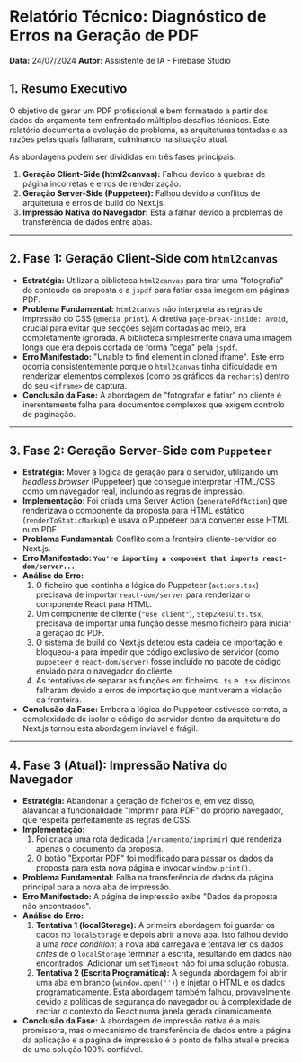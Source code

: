 # Relatório Técnico: Diagnóstico de Erros na Geração de PDF

**Data:** 24/07/2024
**Autor:** Assistente de IA - Firebase Studio

## 1. Resumo Executivo

O objetivo de gerar um PDF profissional e bem formatado a partir dos dados do orçamento tem enfrentado múltiplos desafios técnicos. Este relatório documenta a evolução do problema, as arquiteturas tentadas e as razões pelas quais falharam, culminando na situação atual.

As abordagens podem ser divididas em três fases principais:
1.  **Geração Client-Side (html2canvas):** Falhou devido a quebras de página incorretas e erros de renderização.
2.  **Geração Server-Side (Puppeteer):** Falhou devido a conflitos de arquitetura e erros de build do Next.js.
3.  **Impressão Nativa do Navegador:** Está a falhar devido a problemas de transferência de dados entre abas.

---

## 2. Fase 1: Geração Client-Side com `html2canvas`

- **Estratégia:** Utilizar a biblioteca `html2canvas` para tirar uma "fotografia" do conteúdo da proposta e a `jspdf` para fatiar essa imagem em páginas PDF.
- **Problema Fundamental:** `html2canvas` não interpreta as regras de impressão do CSS (`@media print`). A diretiva `page-break-inside: avoid`, crucial para evitar que secções sejam cortadas ao meio, era completamente ignorada. A biblioteca simplesmente criava uma imagem longa que era depois cortada de forma "cega" pela `jspdf`.
- **Erro Manifestado:** "Unable to find element in cloned iframe". Este erro ocorria consistentemente porque o `html2canvas` tinha dificuldade em renderizar elementos complexos (como os gráficos da `recharts`) dentro do seu `<iframe>` de captura.
- **Conclusão da Fase:** A abordagem de "fotografar e fatiar" no cliente é inerentemente falha para documentos complexos que exigem controlo de paginação.

---

## 3. Fase 2: Geração Server-Side com `Puppeteer`

- **Estratégia:** Mover a lógica de geração para o servidor, utilizando um *headless browser* (Puppeteer) que consegue interpretar HTML/CSS como um navegador real, incluindo as regras de impressão.
- **Implementação:** Foi criada uma Server Action (`generatePdfAction`) que renderizava o componente da proposta para HTML estático (`renderToStaticMarkup`) e usava o Puppeteer para converter esse HTML num PDF.
- **Problema Fundamental:** Conflito com a fronteira cliente-servidor do Next.js.
- **Erro Manifestado:** **`You're importing a component that imports react-dom/server...`**
- **Análise do Erro:**
    1.  O ficheiro que continha a lógica do Puppeteer (`actions.tsx`) precisava de importar `react-dom/server` para renderizar o componente React para HTML.
    2.  Um componente de cliente (`"use client"`), `Step2Results.tsx`, precisava de importar uma função desse mesmo ficheiro para iniciar a geração do PDF.
    3.  O sistema de build do Next.js detetou esta cadeia de importação e bloqueou-a para impedir que código exclusivo de servidor (como `puppeteer` e `react-dom/server`) fosse incluído no pacote de código enviado para o navegador do cliente.
    4.  As tentativas de separar as funções em ficheiros `.ts` e `.tsx` distintos falharam devido a erros de importação que mantiveram a violação da fronteira.
- **Conclusão da Fase:** Embora a lógica do Puppeteer estivesse correta, a complexidade de isolar o código do servidor dentro da arquitetura do Next.js tornou esta abordagem inviável e frágil.

---

## 4. Fase 3 (Atual): Impressão Nativa do Navegador

- **Estratégia:** Abandonar a geração de ficheiros e, em vez disso, alavancar a funcionalidade "Imprimir para PDF" do próprio navegador, que respeita perfeitamente as regras de CSS.
- **Implementação:**
    1.  Foi criada uma rota dedicada (`/orcamento/imprimir`) que renderiza apenas o documento da proposta.
    2.  O botão "Exportar PDF" foi modificado para passar os dados da proposta para esta nova página e invocar `window.print()`.
- **Problema Fundamental:** Falha na transferência de dados da página principal para a nova aba de impressão.
- **Erro Manifestado:** A página de impressão exibe "Dados da proposta não encontrados".
- **Análise do Erro:**
    1.  **Tentativa 1 (localStorage):** A primeira abordagem foi guardar os dados no `localStorage` e depois abrir a nova aba. Isto falhou devido a uma *race condition*: a nova aba carregava e tentava ler os dados *antes* de o `localStorage` terminar a escrita, resultando em dados não encontrados. Adicionar um `setTimeout` não foi uma solução robusta.
    2.  **Tentativa 2 (Escrita Programática):** A segunda abordagem foi abrir uma aba em branco (`window.open('')`) e injetar o HTML e os dados programaticamente. Esta abordagem também falhou, provavelmente devido a políticas de segurança do navegador ou à complexidade de recriar o contexto do React numa janela gerada dinamicamente.
- **Conclusão da Fase:** A abordagem de impressão nativa é a mais promissora, mas o mecanismo de transferência de dados entre a página da aplicação e a página de impressão é o ponto de falha atual e precisa de uma solução 100% confiável.